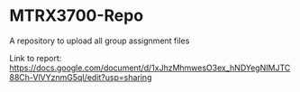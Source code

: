 # MTRX3700-Repo
A repository to upload all group assignment files

Link to report: https://docs.google.com/document/d/1xJhzMhmwesO3ex_hNDYegNIMJTC88Ch-VlVYznmG5qI/edit?usp=sharing
